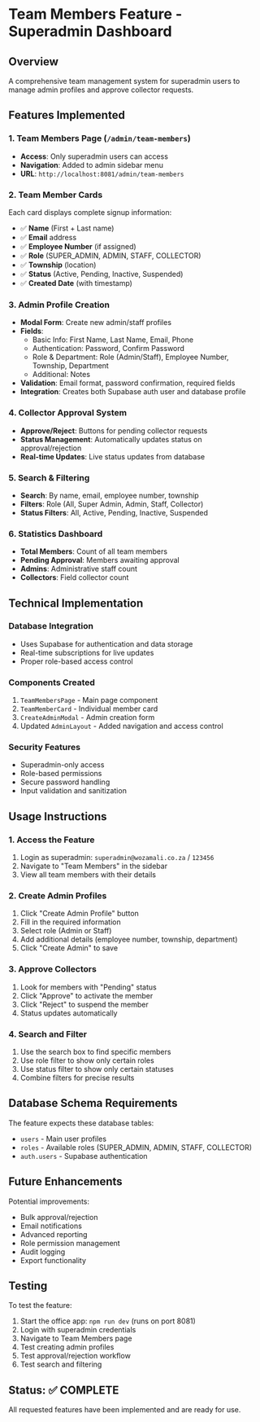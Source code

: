 # Team Members Feature - Superadmin Dashboard

## Overview
A comprehensive team management system for superadmin users to manage admin profiles and approve collector requests.

## Features Implemented

### 1. Team Members Page (`/admin/team-members`)
- **Access**: Only superadmin users can access
- **Navigation**: Added to admin sidebar menu
- **URL**: `http://localhost:8081/admin/team-members`

### 2. Team Member Cards
Each card displays complete signup information:
- ✅ **Name** (First + Last name)
- ✅ **Email** address
- ✅ **Employee Number** (if assigned)
- ✅ **Role** (SUPER_ADMIN, ADMIN, STAFF, COLLECTOR)
- ✅ **Township** (location)
- ✅ **Status** (Active, Pending, Inactive, Suspended)
- ✅ **Created Date** (with timestamp)

### 3. Admin Profile Creation
- **Modal Form**: Create new admin/staff profiles
- **Fields**:
  - Basic Info: First Name, Last Name, Email, Phone
  - Authentication: Password, Confirm Password
  - Role & Department: Role (Admin/Staff), Employee Number, Township, Department
  - Additional: Notes
- **Validation**: Email format, password confirmation, required fields
- **Integration**: Creates both Supabase auth user and database profile

### 4. Collector Approval System
- **Approve/Reject**: Buttons for pending collector requests
- **Status Management**: Automatically updates status on approval/rejection
- **Real-time Updates**: Live status updates from database

### 5. Search & Filtering
- **Search**: By name, email, employee number, township
- **Filters**: Role (All, Super Admin, Admin, Staff, Collector)
- **Status Filters**: All, Active, Pending, Inactive, Suspended

### 6. Statistics Dashboard
- **Total Members**: Count of all team members
- **Pending Approval**: Members awaiting approval
- **Admins**: Administrative staff count
- **Collectors**: Field collector count

## Technical Implementation

### Database Integration
- Uses Supabase for authentication and data storage
- Real-time subscriptions for live updates
- Proper role-based access control

### Components Created
1. `TeamMembersPage` - Main page component
2. `TeamMemberCard` - Individual member card
3. `CreateAdminModal` - Admin creation form
4. Updated `AdminLayout` - Added navigation and access control

### Security Features
- Superadmin-only access
- Role-based permissions
- Secure password handling
- Input validation and sanitization

## Usage Instructions

### 1. Access the Feature
1. Login as superadmin: `superadmin@wozamali.co.za` / `123456`
2. Navigate to "Team Members" in the sidebar
3. View all team members with their details

### 2. Create Admin Profiles
1. Click "Create Admin Profile" button
2. Fill in the required information
3. Select role (Admin or Staff)
4. Add additional details (employee number, township, department)
5. Click "Create Admin" to save

### 3. Approve Collectors
1. Look for members with "Pending" status
2. Click "Approve" to activate the member
3. Click "Reject" to suspend the member
4. Status updates automatically

### 4. Search and Filter
1. Use the search box to find specific members
2. Use role filter to show only certain roles
3. Use status filter to show only certain statuses
4. Combine filters for precise results

## Database Schema Requirements

The feature expects these database tables:
- `users` - Main user profiles
- `roles` - Available roles (SUPER_ADMIN, ADMIN, STAFF, COLLECTOR)
- `auth.users` - Supabase authentication

## Future Enhancements

Potential improvements:
- Bulk approval/rejection
- Email notifications
- Advanced reporting
- Role permission management
- Audit logging
- Export functionality

## Testing

To test the feature:
1. Start the office app: `npm run dev` (runs on port 8081)
2. Login with superadmin credentials
3. Navigate to Team Members page
4. Test creating admin profiles
5. Test approval/rejection workflow
6. Test search and filtering

## Status: ✅ COMPLETE

All requested features have been implemented and are ready for use.
